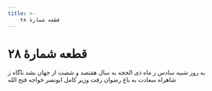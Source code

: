 ```yaml
---
title: >-
    قطعه شمارهٔ ۲۸
---
```

# قطعه شمارهٔ ۲۸

به روز شنبه سادس ز ماه ذی الحجه
به سال هفتصد و شصت از جهان بشد ناگاه
ز شاهراه سعادت به باغ رضوان رفت
وزیر کامل ابونصر خواجه فتح الله

